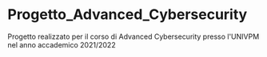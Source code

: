 # Progetto_Advanced_Cybersecurity
Progetto realizzato per il corso di Advanced Cybersecurity presso l'UNIVPM nel anno accademico 2021/2022
